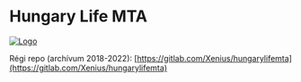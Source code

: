 # Hungary Life MTA

[![Logo](https://i.imgur.com/8PB8ZT9.png "Logo")](hl-rpg.eu "Logo")

Régi repo (archívum 2018-2022): [https://gitlab.com/Xenius/hungarylifemta](https://gitlab.com/Xenius/hungarylifemta)
